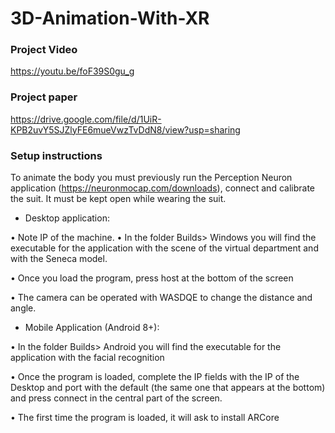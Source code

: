 # 3D-Animation-With-XR

### Project Video

https://youtu.be/foF39S0gu_g

### Project paper

https://drive.google.com/file/d/1UiR-KPB2uvY5SJZlyFE6mueVwzTvDdN8/view?usp=sharing 


### Setup instructions

To animate the body you must previously run the Perception Neuron application (https://neuronmocap.com/downloads), connect and calibrate the suit. It must be kept open while wearing the suit.

- Desktop application:

• Note IP of the machine.
• In the folder Builds> Windows you will find the executable for the application with the
scene of the virtual department and with the Seneca model.

• Once you load the program, press host at the bottom of the screen

• The camera can be operated with WASDQE to change the distance and angle.

- Mobile Application (Android 8+):

• In the folder Builds> Android you will find the executable for the application with the
facial recognition

• Once the program is loaded, complete the IP fields with the IP of the Desktop and port
with the default (the same one that appears at the bottom) and press connect
in the central part of the screen.

• The first time the program is loaded, it will ask to install ARCore
